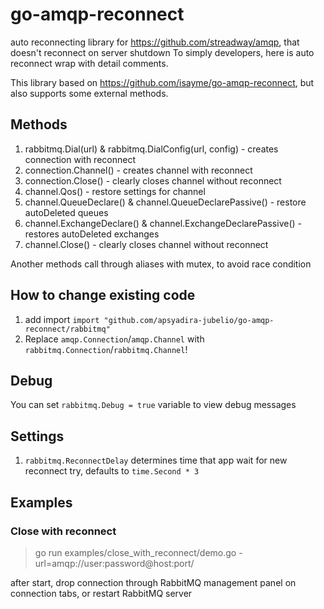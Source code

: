 # go-amqp-reconnect

auto reconnecting library for https://github.com/streadway/amqp, that doesn't reconnect on server shutdown
To simply developers, here is auto reconnect wrap with detail comments.

This library based on https://github.com/isayme/go-amqp-reconnect, but also supports some external methods.

## Methods

1. rabbitmq.Dial(url) & rabbitmq.DialConfig(url, config) - creates connection with reconnect
2. connection.Channel() - creates channel with reconnect
3. connection.Close() - clearly closes channel without reconnect
4. channel.Qos() - restore settings for channel
5. channel.QueueDeclare() & channel.QueueDeclarePassive() - restore autoDeleted queues
6. channel.ExchangeDeclare() & channel.ExchangeDeclarePassive() - restores autoDeleted exchanges
7. channel.Close() - clearly closes channel without reconnect

Another methods call through aliases with mutex, to avoid race condition

## How to change existing code

1. add import `import "github.com/apsyadira-jubelio/go-amqp-reconnect/rabbitmq"`
2. Replace `amqp.Connection`/`amqp.Channel` with `rabbitmq.Connection`/`rabbitmq.Channel`!

## Debug

You can set `rabbitmq.Debug = true` variable to view debug messages

## Settings

1. `rabbitmq.ReconnectDelay` determines time that app wait for new reconnect try, defaults to `time.Second * 3`

## Examples

### Close with reconnect

> go run examples/close_with_reconnect/demo.go -url=amqp://user:password@host:port/

after start, drop connection through RabbitMQ management panel on connection tabs, or restart RabbitMQ server
